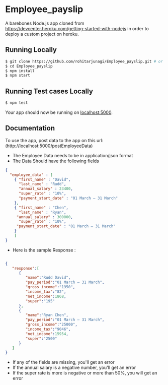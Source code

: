 # Employee_payslip

A barebones Node.js app cloned from  https://devcenter.heroku.com/getting-started-with-nodejs in order to deploy a custom project on heroku.

## Running Locally

```sh
$ git clone https://github.com/rohitarjunagi/Employee_payslip.git # or clone your own fork
$ cd Employee_payslip
$ npm install
$ npm start
```
## Running Test cases Locally

```sh
$ npm test
```

Your app should now be running on [localhost:5000](http://localhost:5000/).


## Documentation

To use the app, post data to the app on this url: (http://localhost:5000/postEmployeeData)



- The Employee Data needs to be in application/json format
- The Data Should have the following fields
```json
{
  "employee_data" : [
    { "first_name" : "David",
      "last_name" : "Rudd",
      "annual_salary" : 23400,
      "super_rate" : "10%",
      "payment_start_date" : "01 March – 31 March"
    },
    { "first_name" : "Chen",
      "last_name" : "Ryan",
     "annual_salary" : 300000,
      "super_rate" : "10%",
     "payment_start_date" : "01 March – 31 March"
    }
    ]
}

```
- Here is the sample Response :

```json

{  
   "response":[  
      {  
         "name":"Rudd David",
         "pay_period":"01 March – 31 March",
         "gross_income":"1950",
         "income_tax":"82",
         "net_income":1868,
         "super":"195"
      },
      {  
         "name":"Ryan Chen",
         "pay_period":"01 March – 31 March",
         "gross_income":"25000",
         "income_tax":"9046",
         "net_income":15954,
         "super":"2500"
      }
   ]
}

```
- If any of the fields are missing, you'll get an error
- If the annual salary is a negative number, you'll get an error
- If the super rate is more is negative or more than 50%, you will get an error
